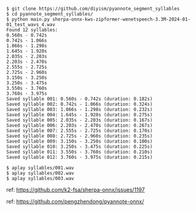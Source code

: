     $ git clone https://github.com/diyism/pyannote_segment_syllables
    $ cd pyannote_segment_syllables/
    $ python main.py sherpa-onnx-kws-zipformer-wenetspeech-3.3M-2024-01-01_test_wavs_4.wav
    Found 12 syllables:
    0.560s - 0.742s
    0.742s - 1.066s
    1.066s - 1.298s
    1.645s - 1.920s
    2.035s - 2.203s
    2.203s - 2.470s
    2.555s - 2.725s
    2.725s - 2.960s
    3.150s - 3.250s
    3.250s - 3.475s
    3.550s - 3.760s
    3.760s - 3.975s
    Saved syllable 001: 0.560s - 0.742s (duration: 0.182s)
    Saved syllable 002: 0.742s - 1.066s (duration: 0.324s)
    Saved syllable 003: 1.066s - 1.298s (duration: 0.232s)
    Saved syllable 004: 1.645s - 1.920s (duration: 0.275s)
    Saved syllable 005: 2.035s - 2.203s (duration: 0.167s)
    Saved syllable 006: 2.203s - 2.470s (duration: 0.267s)
    Saved syllable 007: 2.555s - 2.725s (duration: 0.170s)
    Saved syllable 008: 2.725s - 2.960s (duration: 0.235s)
    Saved syllable 009: 3.150s - 3.250s (duration: 0.100s)
    Saved syllable 010: 3.250s - 3.475s (duration: 0.225s)
    Saved syllable 011: 3.550s - 3.760s (duration: 0.210s)
    Saved syllable 012: 3.760s - 3.975s (duration: 0.215s)

    $ aplay syllables/001.wav
    $ aplay syllables/002.wav
    $ aplay syllables/003.wav

ref: https://github.com/k2-fsa/sherpa-onnx/issues/1197

ref: https://github.com/pengzhendong/pyannote-onnx/
